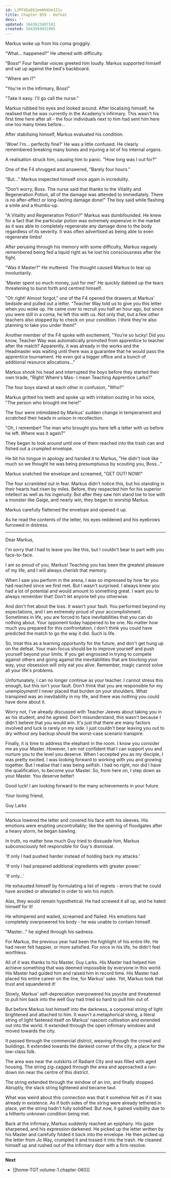 ```yaml
---
id: LJPFXDaEK1emAhKUm1Z1v
title: Chapter 059 - Defeat
desc: ''
updated: 1643623407181
created: 1643569431905
---
```


Markus woke up from his coma groggily.

"What... happened?" He uttered with difficulty.

"Boss!" Four familiar voices greeted him loudly. Markus supported himself and sat up against the bed's backboard.

"Where am I?"

"You're in the infirmary, Boss!"

"Take it easy. I'll go call the nurse."

Markus rubbed his eyes and looked around. After localising himself, he realised that he was currently in the Academy's infirmary. This wasn't his first time here after all - the four individuals next to him had sent him here one too many times before...

After stabilising himself, Markus evaluated his condition.

'Wow! I'm... perfectly fine?' He was a little confused. He clearly remembered breaking many bones and injuring a lot of his internal organs.

A realisation struck him, causing him to panic. "How long was I out for?"

One of the F4 shrugged and answered, "Barely four hours."

"But..." Markus inspected himself once again in incredulity.

"Don't worry, Boss. The nurse said that thanks to the Vitality and Regeneration Potion, all of the damage was attended to immediately. There is no after-effect or long-lasting damage done!" The boy said while flashing a smile and a thumbs-up.

"A Vitality and Regeneration Potion?" Markus was dumbfounded. He knew for a fact that the particular potion was extremely expensive in the market as it was able to completely regenerate any damage done to the body regardless of its severity. It was often advertised as being able to even regenerate limbs!

After perusing through his memory with some difficulty, Markus vaguely remembered being fed a liquid right as he lost his consciousness after the fight.

"Was it Master?" He muttered. The thought caused Markus to tear up involuntarily.

'Master spent so much money, just for me!' He quickly dabbed up the tears threatening to burst forth and centred himself.

"Oh right! Almost forgot," one of the F4 opened the drawers at Markus' bedside and pulled out a letter. "Teacher Way told us to give you this letter when you woke up. He came over to recruit you half an hour ago, but since you were still in a coma, he left this with us. Not only that, but a few other teachers also stopped by to check on your condition. I think they're also planning to take you under them!"

Another member of the F4 spoke with excitement, "You're so lucky! Did you know, Teacher Way was automatically promoted from apprentice to teacher after the match? Apparently, it was already in the works and the Headmaster was waiting until there was a guarantee that he would pass the apprentice tournament. He even got a bigger office and a bunch of additional resource allocations..."

Markus shook his head and interrupted the boys before they started their own tirade, "Right! Where's Mas- I mean Teaching Apprentice Larks?"

The four boys stared at each other in confusion, "Who?"

Markus gritted his teeth and spoke up with irritation oozing in his voice, "The person who brought me here!"

The four were intimidated by Markus' sudden change in temperament and scratched their heads in unison in recollection.

"Oh, I remember! The man who brought you here left a letter with us before he left. Where was it again?"

They began to look around until one of them reached into the trash can and fished out a crumpled envelope.

He bit his tongue in apology and handed it to Markus, "He didn't look like much so we thought he was being presumptuous by scouting you, Boss..."

Markus snatched the envelope and screamed, "GET OUT! NOW!"

The four scrambled out in fear. Markus didn't notice this, but his standing in their hearts had risen by miles. Before, they respected him for his superior intellect as well as his ingenuity. But after they saw him stand toe to toe with a monster like Gaige, and nearly win, they began to worship Markus.

Markus carefully flattened the envelope and opened it up.

As he read the contents of the letter, his eyes reddened and his eyebrows furrowed in distress.

____

Dear Markus,

I'm sorry that I had to leave you like this, but I couldn't bear to part with you face-to-face.

I am so proud of you, Markus! Teaching you has been the greatest pleasure of my life, and I will always cherish that memory.

When I saw you perform in the arena, I was so impressed by how far you had reached since we first met. But I wasn't surprised. I always knew you had a lot of potential and would amount to something great. I want you to always remember that! Don't let anyone tell you otherwise.

And don't fret about the loss. It wasn't your fault. You performed beyond my expectations, and I am extremely proud of your accomplishment. Sometimes in life, you are forced to face inevitabilities that you can do nothing about. Your opponent today happened to be one. No matter how much you prepared for this confrontation, I don't think you could have predicted the match to go the way it did. Such is life.

So, treat this as a learning opportunity for the future, and don't get hung up on the defeat. Your main focus should be to improve yourself and push yourself beyond your limits. If you get engrossed in trying to compete against others and going against the inevitabilities that are blocking your way, your obsession will only eat you alive. Remember, magic cannot solve all your life's problems.

Unfortunately, I can no longer continue as your teacher. I cannot stress this enough, but this isn't your fault. Don't think that you are responsible for my unemployment! I never placed that burden on your shoulders. What transpired was an inevitability in my life, and there was nothing you could have done about it.

Worry not, I've already discussed with Teacher Jeeves about taking you in as his student, and he agreed. Don't misunderstand, this wasn't because I didn't believe that you would win. It's just that there are many factors involved and luck is rarely on my side. I just couldn't bear leaving you out to dry without any backup should the worst-case scenario transpire.

Finally, it is time to address the elephant in the room. I know you consider me as your Master. However, I am not confident that I can support you and nurture you to the level you deserve. When I accepted you as my disciple, I was pretty excited. I was looking forward to working with you and growing together. But I realise that I was being selfish. I had no right, nor did I have the qualification, to become your Master. So, from here on, I step down as your Master. You deserve better!

Good luck! I am looking forward to the many achievements in your future.

Your loving friend,

Guy Larks

____

Markus lowered the letter and covered his face with his sleeves. His emotions were erupting uncontrollably; like the opening of floodgates after a heavy storm, he began bawling.

In truth, no matter how much Guy tried to dissuade him, Markus subconsciously felt responsible for Guy's dismissal.

'If only I had pushed harder instead of holding back my attacks.'

'If only I had prepared additional ingredients with greater power.'

'If only...'

He exhausted himself by formulating a list of regrets - errors that he could have avoided or alleviated in order to win his match.

Alas, they would remain hypothetical. He had screwed it all up, and he hated himself for it!

He whimpered and wailed, screamed and flailed. His emotions had completely overpowered his body - he was unable to contain himself.

"Master..." he sighed through his sadness.

For Markus, the previous year had been the highlight of his entire life. He had never felt happier, or more satisfied. For once in his life, he didn't feel worthless.

All of it was thanks to his Master, Guy Larks. His Master had helped him achieve something that was deemed impossible by everyone in this world. His Master had guided him and raised him in record time. His Master had placed his entire career on the line, for Markus' sake. Yet, Markus took that trust and squandered it!

Slowly, Markus' self-deprecation overpowered his psyche and threatened to pull him back into the well Guy had tried so hard to pull him out of.

But before Markus lost himself into the darkness, a corporeal string of light brightened and attached to him. It wasn't a metaphorical string, a literal string of light fastened itself on Markus' nascent cultivation and extended out into the world. It extended through the open infirmary windows and moved towards the city.

It passed through the commercial district, weaving through the crowd and buildings. It extended towards the dankest corner of the city, a place for the low-class folk.

The area was near the outskirts of Radiant City and was filled with aged housing. The string zig-zagged through the area and approached a run-down inn near the centre of this district.

The string extended through the window of an inn, and finally stopped. Abruptly, the slack string tightened and became taut. 

What was weird about this connection was that it somehow felt as if it was already in existence. As if both sides of the string were already tethered in place, yet the string hadn't fully solidified. But now, it gained visibility due to a hitherto unknown condition being met.

Back at the infirmary, Markus suddenly reached an epiphany. His gaze sharpened, and his expression darkened. He picked up the letter written by his Master and carefully folded it back into the envelope. He then picked up the letter from Jo Way, crumpled it and tossed it into the trash. He cleaned himself up and rushed out of the infirmary door with a firm resolve.

____

**Next**
* [[home-TGT.volume-1.chapter-060]]